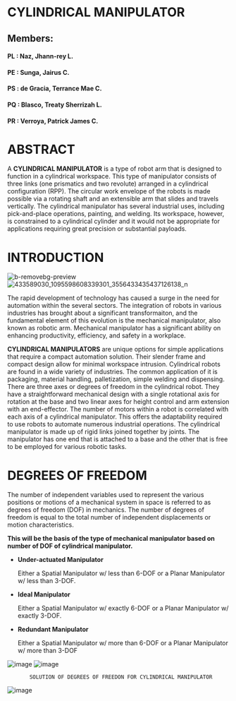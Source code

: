 # CYLINDRICAL MANIPULATOR

## Members:

#### PL : Naz, Jhann-rey L.
#### PE : Sunga, Jairus C.
#### PS : de Gracia, Terrance Mae C.
#### PQ : Blasco, Treaty Sherrizah L.
#### PR : Verroya, Patrick James C.

# **ABSTRACT**

A **CYLINDRICAL MANIPULATOR** is a type of robot arm that is designed to function in a cylindrical workspace. This type of manipulator consists of three links (one prismatics and two revolute) arranged in a cylindrical configuration (RPP). The circular work envelope of the robots is made possible via a rotating shaft and an extensible arm that slides and travels vertically. The cylindrical manipulator has several industrial uses, including pick-and-place operations, painting, and welding. Its workspace, however, is constrained to a cylindrical cylinder and it would not be appropriate for applications requiring great precision or substantial payloads.

# **INTRODUCTION**
![b-removebg-preview](https://github.com/patrickverroya/Cylindrical_Lab1/assets/157602175/1a0a72df-385f-462d-b5cb-e774d6771d76)  ![433589030_1095598608339301_3556433435437126138_n](https://github.com/patrickverroya/Cylindrical_Lab1/assets/157602175/a4f78d99-3eeb-4dca-bd88-b59a93c7b104)



The rapid development of technology has caused a surge in the need for automation within the several sectors. The integration of robots in various industries has brought about a significant transformaiton, and the fundamental element of this evolution is the mechanical manipulator, also known as robotic arm. Mechanical manipulator has a significant ability on enhancing productivity, efficiency, and safety in a workplace.

**CYLINDRICAL MANIPULATORS** are unique options for simple
applications that require a compact automation
solution. Their slender frame and compact design allow
for minimal workspace intrusion. Cylindrical robots are
found in a wide variety of industries. The common
application of it is packaging, material handling,
palletization, simple welding and dispensing.
There are three axes or degrees of freedom in the
cylindrical robot. They have a straightforward
mechanical design with a single rotational axis for
rotation at the base and two linear axes for height
control and arm extension with an end-effector. The
number of motors within a robot is correlated with each
axis of a cylindrical manipulator. This offers the
adaptability required to use robots to automate
numerous industrial operations. The cylindrical
manipulator is made up of rigid links joined together by
joints. The manipulator has one end that is attached to
a base and the other that is free to be employed for
various robotic tasks. 

# **DEGREES OF FREEDOM**
The number of independent variables used to
represent the various positions or motions of a
mechanical system in space is referred to as degrees
of freedom (DOF) in mechanics. The number of degrees
of freedom is equal to the total number of independent
displacements or motion characteristics.

**This will be the basis of the type of mechanical manipulator based on number of DOF of cylindrical manipulator.**
- **Under-actuated Manipulator**
     
  Either a Spatial Manipulator w/ less than 6-DOF or a
  Planar Manipulator w/ less than 3-DOF.
- **Ideal Manipulator**
  
   Either a Spatial Manipulator w/ exactly 6-DOF or a
   Planar Manipulator w/ exactly 3-DOF.
- **Redundant Manipulator**
  
    Either a Spatial Manipulator w/ more than 6-DOF or a
    Planar Manipulator w/ more than 3-DOF

![image](https://github.com/patrickverroya/Cylindrical_Lab1/assets/157602175/bda9c1cf-8b6d-461e-9802-b345a1a24d04)
![image](https://github.com/patrickverroya/Cylindrical_Lab1/assets/157602175/6424960a-aae6-4119-a182-dc7e488c6155)

           SOLUTION OF DEGREES OF FREEDON FOR CYLINDRICAL MANIPULATOR

  ![image](https://github.com/patrickverroya/Cylindrical_Lab1/assets/157602175/9a61137a-4107-4720-8e92-8ab032a708b1)



